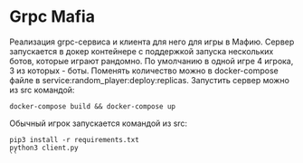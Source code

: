 # Grpc Mafia

Реализация grpc-сервиса и клиента для него для игры в Мафию. Сервер запускается в докер контейнере с поддержкой запуска нескольких ботов, которые играют рандомно. По умолчанию в одной игре 4 игрока, 3 из которых - боты. Поменять количество можно в docker-compose файле в service:random_player:deploy:replicas. Запустить сервер можно из src командой:
```console
docker-compose build && docker-compose up
```
Обычный игрок запускается командой из src:
```console
pip3 install -r requirements.txt
python3 client.py
``
